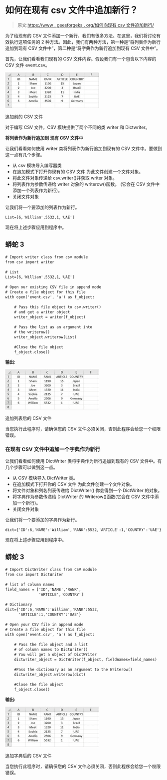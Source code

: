 # 如何在现有 csv 文件中追加新行？

> 原文:[https://www . geesforgeks . org/如何向现有 csv 文件追加新行/](https://www.geeksforgeeks.org/how-to-append-a-new-row-to-an-existing-csv-file/)

为了给现有的 CSV 文件添加一个新行，我们有很多方法。在这里，我们将讨论有效执行这项任务的 2 种方法。因此，我们有两种方法，第一种是“将列表作为新行追加到现有 CSV 文件中”，第二种是“将字典作为新行追加到现有 CSV 文件中”。

首先，让我们看看我们现有的 CSV 文件内容。假设我们有一个包含以下内容的 CSV 文件 event.csv。

![](img/45b60ea6445376db62e6e5d84fa9787a.png)

追加前的 CSV 文件

对于编写 CSV 文件，CSV 模块提供了两个不同的类 writer 和 Dictwriter。

**将列表作为新行追加到** **现有 CSV 文件**中

让我们看看如何使用 writer 类将列表作为新行追加到现有的 CSV 文件中。要做到这一点有几个步骤。

*   从 csv 模块导入编写器类
*   在追加模式下打开你现有的 CSV 文件
    为此文件创建一个文件对象。
*   将此文件对象传递给 csv.writer()并获取 writer 对象。
*   将列表作为参数传递给 writer 对象的 writerow()函数。
    (它会在 CSV 文件中添加一个列表作为新行)。
*   关闭文件对象

让我们将一个要添加的列表作为新行。

```
List=[6,'William',5532,1,'UAE']

```

现在将上述步骤应用到程序中。

## 蟒蛇 3

```
# Import writer class from csv module
from csv import writer

# List 
List=[6,'William',5532,1,'UAE']

# Open our existing CSV file in append mode
# Create a file object for this file
with open('event.csv', 'a') as f_object:

    # Pass this file object to csv.writer()
    # and get a writer object
    writer_object = writer(f_object)

    # Pass the list as an argument into
    # the writerow()
    writer_object.writerow(List)

    #Close the file object
    f_object.close()
```

**输出:**

![](img/d62924cf5e31b05c5b2a63383e578024.png)

追加列表后的 CSV 文件

当您执行此程序时，请确保您的 CSV 文件必须关闭，否则此程序会给您一个权限错误。

### **在现有 CSV 文件中追加一个字典作为新行**

让我们看看如何使用 DictWriter 类将字典作为新行追加到现有的 CSV 文件中。有几个步骤可以做到这一点。

*   从 CSV 模块导入 DictWriter 类。
*   在追加模式下打开你的 CSV 文件
    为此文件创建一个文件对象。
*   将文件对象和列名列表传递给 DictWriter()
    你会得到一个 DictWriter 的对象。
*   将字典作为参数传递给 DictWriter
    的 Writerow()函数(它会在 CSV 文件中添加一个新行)。
*   关闭文件对象

让我们将一个要添加的字典作为新行。

```
dict={'ID':6,'NAME':'William','RANK':5532,'ARTICLE':1,'COUNTRY':'UAE'}

```

现在将上述步骤应用到程序中。

## 蟒蛇 3

```
# Import DictWriter class from CSV module
from csv import DictWriter

# list of column names 
field_names = ['ID','NAME','RANK',
               'ARTICLE','COUNTRY']

# Dictionary
dict={'ID':6,'NAME':'William','RANK':5532,
      'ARTICLE':1,'COUNTRY':'UAE'}

# Open your CSV file in append mode
# Create a file object for this file
with open('event.csv', 'a') as f_object:

    # Pass the file object and a list 
    # of column names to DictWriter()
    # You will get a object of DictWriter
    dictwriter_object = DictWriter(f_object, fieldnames=field_names)

    #Pass the dictionary as an argument to the Writerow()
    dictwriter_object.writerow(dict)

    #Close the file object
    f_object.close()
```

**输出:**

![](img/d62924cf5e31b05c5b2a63383e578024.png)

追加字典后的 CSV 文件

当您执行此程序时，请确保您的 CSV 文件必须关闭，否则此程序会给您一个权限错误。